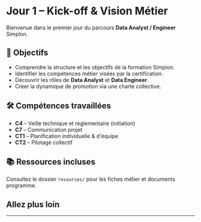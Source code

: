 # Jour 1 – Kick-off & Vision Métier

Bienvenue dans le premier jour du parcours **Data Analyst / Engineer** Simplon.

## 🎯 Objectifs
- Comprendre la structure et les objectifs de la formation Simplon.
- Identifier les compétences métier visées par la certification.
- Découvrir les rôles de **Data Analyst** et **Data Engineer**.
- Créer la dynamique de promotion via une charte collective.

## 🛠 Compétences travaillées
- **C4** – Veille technique et réglementaire (initiation)
- **C7** – Communication projet
- **CT1** – Planification individuelle & d'équipe
- **CT2** – Pilotage collectif

## 📚 Ressources incluses
Consultez le dossier `resources/` pour les fiches métier et documents programme.

## Allez plus loin
---